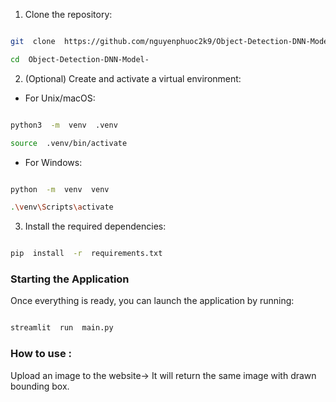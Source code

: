 
1. Clone the repository:

  

```bash

git  clone  https://github.com/nguyenphuoc2k9/Object-Detection-DNN-Model-

cd  Object-Detection-DNN-Model-

```

  

2. (Optional) Create and activate a virtual environment:

  

- For Unix/macOS:

  

```bash

python3  -m  venv  .venv

source  .venv/bin/activate

```

  

- For Windows:

  

```bash

python  -m  venv  venv

.\venv\Scripts\activate

```

  

3. Install the required dependencies:

  

```bash

pip  install  -r  requirements.txt

```

  

### Starting the Application

  

Once everything is ready, you can launch the application by running:

  

```bash

streamlit  run  main.py

```
### How to use :
Upload an image to the website-> It will return the same image with drawn bounding box.
